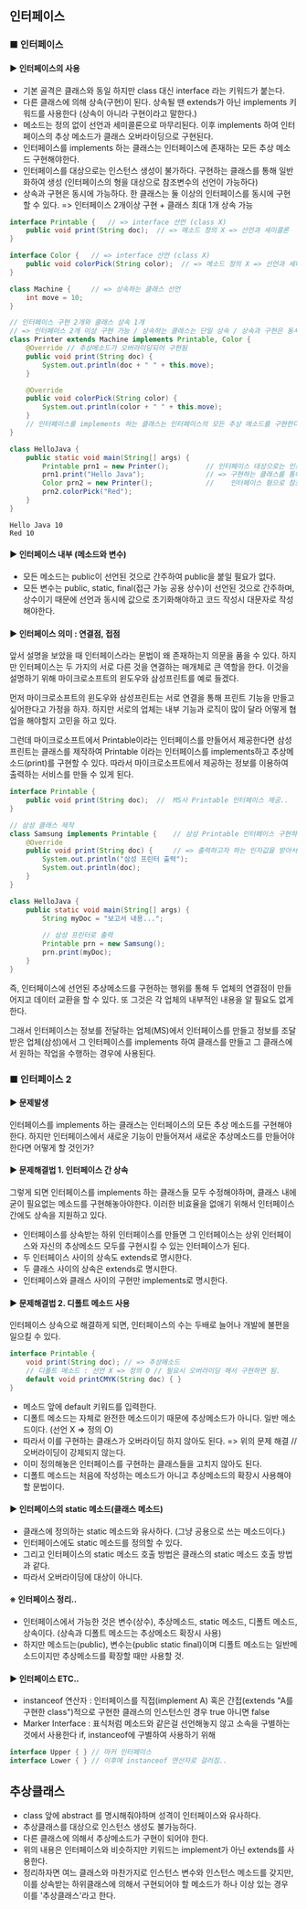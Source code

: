 인터페이스
-----

### ■ 인터페이스

#### ► 인터페이스의 사용

- 기본 골격은 클래스와 동일 하지만 class 대신 interface 라는 키워드가 붙는다.
- 다른 클래스에 의해 상속(구현)이 된다. 상속될 땐 extends가 아닌 implements 키워드를 사용한다 (상속이 아니라 구현이라고 말한다.)
- 메소드는 정의 없이 선언과 세미콜론으로 마무리된다. 이후 implements 하여 인터페이스의 추상 메소드가 클래스 오버라이딩으로 구현된다.
- 인터페이스를 implements 하는 클래스는 인터페이스에 존재하는 모든 추상 메소드 구현해야한다.
- 인터페이스를 대상으로는 인스턴스 생성이 불가하다. 구현하는 클래스를 통해 일반화하여 생성 (인터페이스의 형을 대상으로 참조변수의 선언이 가능하다)
- 상속과 구현은 동시에 가능하다. 한 클래스는 둘 이상의 인터페이스를 동시에 구현할 수 있다. => 인터페이스 2개이상 구현 + 클래스 최대 1개 상속 가능

```java
interface Printable {   // => interface 선언 (class X)
    public void print(String doc);  // => 메소드 정의 X => 선언과 세미콜론
}

interface Color {   // => interface 선언 (class X)
    public void colorPick(String color);  // => 메소드 정의 X => 선언과 세미콜론 // 추상 메소드
}

class Machine {     // => 상속하는 클래스 선언
    int move = 10;
}

// 인터페이스 구현 2개와 클래스 상속 1개 
// => 인터페이스 2개 이상 구현 가능 / 상속하는 클래스는 단일 상속 / 상속과 구현은 동시에 가능
class Printer extends Machine implements Printable, Color {
    @Override // 추상메소드가 오버라이딩되어 구현됨
    public void print(String doc) {         
        System.out.println(doc + " " + this.move);
    }

    @Override
    public void colorPick(String color) {
        System.out.println(color + " " + this.move);
    }
    // 인터페이스를 implements 하는 클래스는 인터페이스의 모든 추상 메소드를 구현한다.
}

class HelloJava {
    public static void main(String[] args) {
        Printable prn1 = new Printer();         // 인터페이스 대상으로는 인스턴스 생성 불가 
        prn1.print("Hello Java");               // => 구현하는 클래스를 통해 일반화하여 인스턴스 생성 
        Color prn2 = new Printer();             //    인터페이스 형으로 참조변수 선언 가능
        prn2.colorPick("Red");
    }
}
```
```
Hello Java 10
Red 10
```

#### ► 인터페이스 내부 (메소드와 변수)

- 모든 메소드는 public이 선언된 것으로 간주하여 public을 붙일 필요가 없다.
- 모든 변수는 public, static, final(접근 가능 공용 상수)이 선언된 것으로 간주하며, 상수이기 때문에 선언과 동시에 값으로 초기화해야하고 코드 작성시 대문자로 작성해야한다.

#### ► 인터페이스 의미 : 연결점, 접점

앞서 설명을 보았을 때 인터페이스라는 문법이 왜 존재하는지 의문을 품을 수 있다. 하지만 인터페이스는 두 가지의 서로 다른 것을 연결하는 매개체로 큰 역할을 한다. 이것을 설명하기 위해 마이크로소프트의 윈도우와 삼성프린트를 예로 들겠다.

먼저 마이크로소프트의 윈도우와 삼성프린트는 서로 연결을 통해 프린트 기능을 만들고 싶어한다고 가정을 하자. 하지만 서로의 업체는 내부 기능과 로직이 많이 달라 어떻게 협업을 해야할지 고민을 하고 있다.

그런데 마이크로소프트에서 Printable이라는 인터페이스를 만들어서 제공한다면 삼성프린트는 클래스를 제작하여 Printable 이라는 인터페이스를 implements하고 추상메소드(print)를 구현할 수 있다. 따라서 마이크로소프트에서 제공하는 정보를 이용하여 출력하는 서비스를 만들 수 있게 된다.

```java
interface Printable {
    public void print(String doc);  //  MS사 Printable 인터페이스 제공..
}

// 삼성 클래스 제작
class Samsung implements Printable {    // 삼성 Printable 인터페이스 구현하여 추상메소드 구현 
    @Override
    public void print(String doc) {     // => 출력하고자 하는 인자값을 받아서 삼성 프린터로 출력
        System.out.println("삼성 프린터 출력");
        System.out.println(doc);
    }
}

class HelloJava {
    public static void main(String[] args) {
        String myDoc = "보고서 내용...";
    
        // 삼성 프린터로 출력
        Printable prn = new Samsung();
        prn.print(myDoc);
    }
}
```

즉, 인터페이스에 선언된 추상메소드를 구현하는 행위를 통해 두 업체의 연결점이 만들어지고 데이터 교환을 할 수 있다. 또 그것은 각 업체의 내부적인 내용을 알 필요도 없게 한다.

그래서 인터페이스는 정보를 전달하는 업체(MS)에서 인터페이스를 만들고 정보를 조달 받은 업체(삼성)에서 그 인터페이스를 implements 하여 클래스를 만들고 그 클래스에서 원하는 작업을 수행하는 경우에 사용된다.

### ■ 인터페이스 2

#### ► 문제발생

인터페이스를 implements 하는 클래스는 인터페이스의 모든 추상 메소드를 구현해야한다. 하지만 인터페이스에서 새로운 기능이 만들어져서 새로운 추상메소드를 만들어야한다면 어떻게 할 것인가? 

#### ► 문제해결법 1. 인터페이스 간 상속

그렇게 되면 인터페이스를 implements 하는 클래스들 모두 수정해야하며, 클래스 내에 굳이 필요없는 메소드를 구현해놓아야한다. 이러한 비효율을 없애기 위해서 인터페이스 간에도 상속을 지원하고 있다.

- 인터페이스를 상속받는 하위 인터페이스를 만들면 그 인터페이스는 상위 인터페이스와 자신의 추상메소드 모두를 구현시킬 수 있는 인터페이스가 된다.
- 두 인터페이스 사이의 상속도 extends로 명시한다.
- 두 클래스 사이의 상속은 extends로 명시한다.
- 인터페이스와 클래스 사이의 구현만 implements로 명시한다.

#### ► 문제해결법 2. 디폴트 메소드 사용

인터페이스 상속으로 해결하게 되면, 인터페이스의 수는 두배로 늘어나 개발에 불편을 일으킬 수 있다.

```java
interface Printable {
    void print(String doc); // => 추상메소드
    // 디폴트 메소드 : 선언 X => 정의 O // 필요시 오버라이딩 해서 구현하면 됨.
    default void printCMYK(String doc) { }
}
```

- 메소드 앞에 default 키워드를 입력한다.
- 디폴트 메소드는 자체로 완전한 메소드이기 때문에 추상메소드가 아니다. 일반 메소드이다. (선언 X => 정의 O)
- 따라서 이를 구현하는 클래스가 오버라이딩 하지 않아도 된다. => 위의 문제 해결 // 오버라이딩이 강제되지 않는다.
- 이미 정의해놓은 인터페이스를 구현하는 클래스들을 고치지 않아도 된다.
- 디폴트 메소드는 처음에 작성하는 메소드가 아니고 추상메소드의 확장시 사용해야할 문법이다.

#### ► 인터페이스의 static 메소드(클래스 메소드)

- 클래스에 정의하는 static 메소드와 유사하다. (그냥 공용으로 쓰는 메소드이다.)
- 인터페이스에도 static 메소드를 정의할 수 있다.
- 그리고 인터페이스의 static 메소드 호출 방법은 클래스의 static 메소드 호출 방법과 같다.
- 따라서 오버라이딩에 대상이 아니다.

#### ※ 인터페이스 정리..

- 인터페이스에서 가능한 것은 변수(상수), 추상메소드, static 메소드, 디폴트 메소드, 상속이다. (상속과 디폴트 메소드는 추상메소드 확장시 사용)
- 하지만 메소드는(public), 변수는(public static final)이며 디폴트 메소드는 일반메소드이지만 추상메소드를 확장할 때만 사용할 것.

#### ► 인터페이스 ETC..
- instanceof 연산자 : 인터페이스를 직접(implement A) 혹은 간접(extends "A를 구현한 class")적으로 구현한 클래스의 인스턴스인 경우 true 아니면 false
- Marker Interface : 표식처럼 메소드와 같은걸 선언해놓지 않고 소속을 구별하는 것에서 사용한다 if, instanceof에 구별하여 사용하기 위해

```java
interface Upper { } // 마커 인터페이스
interface Lower { } // 이후에 instanceof 연산자로 걸러짐..
```

추상클래스
-------

- class 앞에 abstract 를 명시해줘야하며 성격이 인터페이스와 유사하다.
- 추상클래스를 대상으로 인스턴스 생성도 불가능하다.
- 다른 클래스에 의해서 추상메소드가 구현이 되어야 한다.
- 위의 내용은 인터페이스와 비슷하지만 키워드는 implement가 아닌 extends를 사용한다.
- 정리하자면 여느 클래스와 마찬가지로 인스턴스 변수와 인스턴스 메소드를 갖지만, 이를 상속받는 하위클래스에 의해서 구현되어야 할 메소드가 하나 이상 있는 경우 이를 '추상클래스'라고 한다.